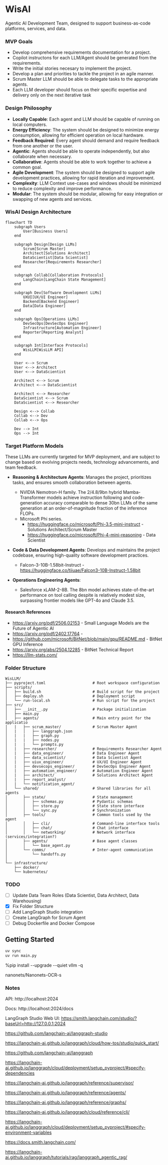 # WisAI

Agentic AI Development Team, designed to support business-as-code platforms, services, and data.

### MVP Goals

- Develop comprehensive requirements documentation for a project.
- Copilot instructons for each LLM/Agent should be generated from the requirements.
- Write the initial stories necesary to implement the project.
- Develop a plan and priorities to tackle the project in an agile manner.
- Scrum Master LLM should be able to delegate tasks to the appropriate agents.
- Each LLM developer should focus on their specific expertise and delivery only on the next iterative task

### Design Philosophy

- **Locally Capable**: Each agent and LLM should be capable of running on local computers.
- **Energy Efficiency**: The system should be designed to minimize energy consumption, allowing for efficient operation on local hardware.
- **Feedback Required**: Every agent should demand and require feedback from one another or the user.
- **Agentic**: Agents should be able to operate independently, but also collaborate when necessary.
- **Collaborative**: Agents should be able to work together to achieve a common goal.
- **Agile Development**: The system should be designed to support agile development practices, allowing for rapid iteration and improvement.
- **Complexity**: LLM Context use-cases and windows should be minimized to reduce complexity and improve performance.
- **Modular**: The system should be modular, allowing for easy integration or swapping of new agents and services.

### WisAI Design Architecture

```mermaid
flowchart TD
    subgraph Users
        User[Business Users]
    end

    subgraph Design[Design LLMs]
        Scrum[Scrum Master]
        Architect[Solutions Architect]
        DataScientist[Data Scientist]
        Researcher[Requirements Researcher]
    end

    subgraph Collab[Collaboration Protocols]
        LangChain[LangChain State Management]
    end

    subgraph Dev[Software Development LLMs]
        UXUI[UX/UI Engineer]
        Backend[Backend Engineer]
        Data[Data Engineer]
    end

    subgraph Ops[Operations LLMs]
        DevSecOps[DevSecOps Engineer]
        Infrastructure[Automation Engineer]
        Reporter[Reporting Analyst]
    end

    subgraph Int[Interface Protocols]
        WisLLM[WisLLM API]
    end

    User <--> Scrum
    User <--> Architect
    User <--> DataScientist

    Architect <--> Scrum
    Architect <--> DataScientist
    
    Architect <--> Researcher
    DataScientist <--> Scrum
    DataScientist <--> Researcher

    Design <--> Collab
    Collab <--> Dev
    Collab <--> Ops

    Dev --> Int
    Ops --> Int
```

### Target Platform Models

These LLMs are currently targeted for MVP deployment, and are subject to change based on evolving projects needs, technology advancements, and team feedback.

- **Reasoning & Architecture Agents**: Manages the project, prioritizes tasks, and ensures smooth collaboration between agents.
  - NVIDIA Nemotron-H family. The 2/4.8/9bn hybrid Mamba-Transformer models achieve instruction following and code-generation accuracy comparable to dense 30bn LLMs of the same generation at an order-of-magnitude fraction of the inference FLOPs.
  - Microsoft Phi series.
    -  https://huggingface.co/microsoft/Phi-3.5-mini-instruct - Solutions Architect/Scrum Master
    - https://huggingface.co/microsoft/Phi-4-mini-reasoning - Data Scientist

- **Code & Data Development Agents**: Develops and maintains the project codebase, ensuring high-quality software development practices.
  - Falcon-3-10B-1.58bit-Instruct - https://huggingface.co/tiiuae/Falcon3-10B-Instruct-1.58bit

- **Operations Engineering Agents**:
  - Salesforce xLAM-2-8B. The 8bn model achieves state-of-the-art performance on tool calling despite is relatively modest size, surpassing frontier models like GPT-4o and Claude 3.5.


#### Research References

- https://arxiv.org/pdf/2506.02153 - Small Language Models are the Future of Agentic AI
- https://arxiv.org/pdf/2402.17764 - 
- https://github.com/microsoft/BitNet/blob/main/gpu/README.md - BitNet GPU Inference
- https://arxiv.org/abs/2504.12285 - BitNet Technical Report
- https://llm-stats.com/

### Folder Structure

```plaintext
WisLLM/
├── pyproject.toml                     # Root workspace configuration
├── scripts/
│   ├── build.sh                       # Build script for the project
│   ├── deploy.sh                      # Deployment script
│   └── run-local.sh                   # Run script for the project
├── src/      
│   ├── __init__.py                    # Package initialization
│   ├── main.py
│   ├── agents/                        # Main entry point for the applicatio
│   |   ├── scrum_master/              # Scrum Master Agent
│   |   │   ├── langgraph.json
│   |   |   ├── graph.py
│   |   |   ├── nodes.py
│   |   |   └── prompts.py
│   |   ├── researcher/                # Requirements Researcher Agent
│   |   ├── data_engineer/             # Data Engineer Agent
│   |   ├── data_scientist/            # Data Scientist Agent
│   |   ├── uiux_engineer/             # UX/UI Engineer Agent
│   |   ├── devsecops_engineer/        # DevSecOps Engineer Agent
│   |   ├── automation_engineer/       # Automation Engineer Agent
│   |   ├── architect/                 # Solutions Architect Agent
│   |   ├── report_analyst/
│   |   └── notification_agent/
│   └── shared/                        # Shared libraries for all agents
│       ├── state/                     # State management
│       │   ├── schemas.py             # Pydantic schemas
│       │   ├── store.py               # State store interface
│       │   └── sync.py                # Synchronization
│       ├── tools/                     # Common tools used by the agent
│       │   ├── cli/                   # Command-line interface tools
│       │   ├── chat/                  # Chat interface
│       │   └── networking/            # Network interface (services/integration?)
│       ├── agents/                    # Base agent classes
│       │   └── base_agent.py
│       └── comms/                     # Inter-agent communication
│           └── handoffs.py
│
└── infrastructure/
    ├── docker/
    └── kubernetes/
```

### TODO

- [ ] Update Data Team Roles (Data Scientist, Data Architect, Data Warehousing)
- [X] Fix Folder Structure
- [ ] Add LangGraph Studio integration
- [ ] Create LangGraph for Scrum Agent
- [ ] Debug Dockerfile and Docker Compose

## Getting Started

```python
uv sync
uv run main.py
```

%pip install --upgrade --quiet  vllm -q


nanonets/Nanonets-OCR-s

### Notes

API: http://localhost:2024

Docs: http://localhost:2024/docs

LangGraph Studio Web UI: https://smith.langchain.com/studio/?baseUrl=http://127.0.0.1:2024

https://github.com/langchain-ai/langgraph-studio

https://langchain-ai.github.io/langgraph/cloud/how-tos/studio/quick_start/

https://github.com/langchain-ai/langgraph

https://langchain-ai.github.io/langgraph/cloud/deployment/setup_pyproject/#specify-dependencies

https://langchain-ai.github.io/langgraph/reference/supervisor/

https://langchain-ai.github.io/langgraph/reference/agents/

https://langchain-ai.github.io/langgraph/reference/graphs/

https://langchain-ai.github.io/langgraph/cloud/reference/cli/

https://langchain-ai.github.io/langgraph/cloud/deployment/setup_pyproject/#specify-environment-variables

https://docs.smith.langchain.com/

https://langchain-ai.github.io/langgraph/tutorials/rag/langgraph_agentic_rag/
